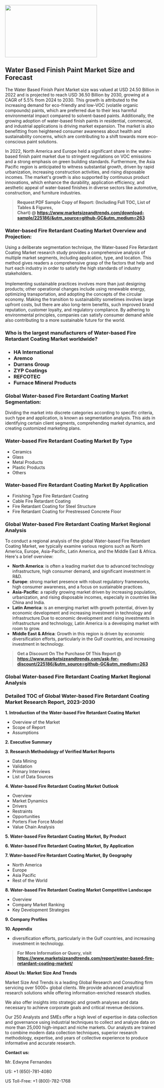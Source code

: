 <p><img class="alignnone size-medium wp-image-20088" src="https://ffe5etoiles.com/wp-content/uploads/2024/12/MST1-300x171.png" alt="" width="300" height="171" /></p><h2>Water Based Finish Paint Market Size and Forecast</h2><p>The Water Based Finish Paint Market size was valued at USD 24.50 Billion in 2022 and is projected to reach USD 36.50 Billion by 2030, growing at a CAGR of 5.5% from 2024 to 2030. This growth is attributed to the increasing demand for eco-friendly and low-VOC (volatile organic compounds) paints, which are preferred due to their less harmful environmental impact compared to solvent-based paints. Additionally, the growing adoption of water-based finish paints in residential, commercial, and industrial applications is driving market expansion. The market is also benefitting from heightened consumer awareness about health and sustainability concerns, which are contributing to a shift towards more eco-conscious paint solutions.</p><p>In 2022, North America and Europe held a significant share in the water-based finish paint market due to stringent regulations on VOC emissions and a strong emphasis on green building standards. Furthermore, the Asia Pacific region is anticipated to witness substantial growth, driven by rapid urbanization, increasing construction activities, and rising disposable incomes. The market's growth is also supported by continuous product innovations, which enhance the durability, application efficiency, and aesthetic appeal of water-based finishes in diverse sectors like automotive, construction, and furniture industries.</p></p><blockquote id="" class=""><strong>Request PDF Sample Copy of Report: (Including Full TOC, List of Tables &amp; Figures, Chart)&nbsp;@&nbsp;<strong><a href="https://www.marketsizeandtrends.com/download-sample/225186/&utm_source=github-GC&utm_medium=263" target="_blank">https://www.marketsizeandtrends.com/download-sample/225186/&utm_source=github-GC&utm_medium=263</a></strong></strong></blockquote><h3 id="" class="">Water-based Fire Retardant Coating Market&nbsp;Overview and Projection:</h3><p id="" class="">Using a deliberate segmentation technique, the Water-based Fire Retardant Coating Market research study provides a comprehensive analysis of multiple market segments, including application, type, and location. This method gives readers a comprehensive grasp of the factors that help and hurt each industry in order to satisfy the high standards of industry stakeholders. <br /> <br />Implementing sustainable practices involves more than just designing products; other operational changes include using renewable energy, optimizing transportation, and adopting the concepts of the circular economy. Making the transition to sustainability sometimes involves large upfront costs, but there are also long-term benefits, such improved brand reputation, customer loyalty, and regulatory compliance. By adhering to environmental principles, companies can satisfy consumer demand while also contributing to a more sustainable future for the world.</p><h3 id="" class="">Who is the largest manufacturers of&nbsp;Water-based Fire Retardant Coating Market worldwide?</h3><h3 class=""><p><ul><li>HA International </li><li> Aremco </li><li> Durrans Group </li><li> ZYP Coatings </li><li> REFCOTEC </li><li> Furnace Mineral Products</li></ul></p></h3><h3 id="" class="">Global&nbsp;Water-based Fire Retardant Coating Market Segmentation:</h3><p id="" class="">Dividing the market into discrete categories according to specific criteria, such type and application, is known as segmentation analysis. This aids in identifying certain client segments, comprehending market dynamics, and creating customized marketing plans.</p><h3 id="" class="">Water-based Fire Retardant Coating Market&nbsp;By Type</h3><p><p><ul><li>Ceramics</li><li> Glass</li><li> Metal Products</li><li> Plastic Products</li><li> Others</p></li></ul></p></p><h3 id="" class="">Water-based Fire Retardant Coating Market&nbsp;By Application</h3><p class=""><p><ul><li>Finishing Type Fire Retardant Coating</li><li> Cable Fire Retardant Coating</li><li> Fire Retardant Coating for Steel Structure</li><li> Fire Retardant Coating for Prestressed Concrete Floor</li></ul></p></p><h3 id="" class="">Global Water-based Fire Retardant Coating Market Regional Analysis</h3><p id="" class="">To conduct a regional analysis of the global Water-based Fire Retardant Coating Market, we typically examine various regions such as North America, Europe, Asia-Pacific, Latin America, and the Middle East &amp; Africa. Here's a brief overview:</p><ul><li><strong>North America</strong>: is often a leading market due to advanced technology infrastructure, high consumer demand, and significant investment in R&amp;D.</li><li><strong>Europe</strong>: strong market presence with robust regulatory frameworks, high consumer awareness, and a focus on sustainable practices.</li><li><strong>Asia-Pacific</strong>: a rapidly growing market driven by increasing population, urbanization, and rising disposable incomes, especially in countries like China and India.</li><li><strong>Latin America</strong>: is an emerging market with growth potential, driven by economic development and increasing investment in technology and infrastructure.Due to economic development and rising investments in infrastructure and technology, Latin America is a developing market with room to grow.</li><li><strong>Middle East &amp; Africa</strong>: Growth in this region is driven by economic diversification efforts, particularly in the Gulf countries, and increasing investment in technology.</li></ul><blockquote id="" class=""><strong>Get a Discount On The Purchase Of This Report @ <strong><a href="https://www.marketsizeandtrends.com/ask-for-discount/225186/&utm_source=github-GC&utm_medium=263" target="_blank">https://www.marketsizeandtrends.com/ask-for-discount/225186/&utm_source=github-GC&utm_medium=263</a></strong></strong></blockquote><h3 id="" class="">Global Water-based Fire Retardant Coating Market Regional Analysis</h3><h3 id="" class="">Detailed TOC of Global Water-based Fire Retardant Coating Market Research Report, 2023-2030</h3><p id="" class=""><strong>1. Introduction of the Water-based Fire Retardant Coating Market</strong></p><ul><li>Overview of the Market</li><li>Scope of Report</li><li>Assumptions</li></ul><p id="" class=""><strong>2. Executive Summary</strong></p><p id="" class=""><strong>3. Research Methodology of Verified Market Reports</strong></p><ul><li>Data Mining</li><li>Validation</li><li>Primary Interviews</li><li>List of Data Sources</li></ul><p id="" class=""><strong>4. Water-based Fire Retardant Coating Market Outlook</strong></p><ul><li>Overview</li><li>Market Dynamics</li><li>Drivers</li><li>Restraints</li><li>Opportunities</li><li>Porters Five Force Model</li><li>Value Chain Analysis</li></ul><p id="" class=""><strong>5. Water-based Fire Retardant Coating Market, By Product</strong></p><p id="" class=""><strong>6. Water-based Fire Retardant Coating Market, By Application</strong></p><p id="" class=""><strong>7. Water-based Fire Retardant Coating Market, By Geography</strong></p><ul><li>North America</li><li>Europe</li><li>Asia Pacific</li><li>Rest of the World</li></ul><p id="" class=""><strong>8. Water-based Fire Retardant Coating Market Competitive Landscape</strong></p><ul><li>Overview</li><li>Company Market Ranking</li><li>Key Development Strategies</li></ul><p id="" class=""><strong>9. Company Profiles</strong></p><p id="" class=""><strong>10. Appendix</strong></p><ul><li>diversification efforts, particularly in the Gulf countries, and increasing investment in technology.</li></ul><blockquote id="" class=""><strong>For More Information or Query, visit <strong><strong><a href="https://www.marketsizeandtrends.com/report/water-based-fire-retardant-coating-market/" target="_blank">https://www.marketsizeandtrends.com/report/water-based-fire-retardant-coating-market/</a></strong></strong></strong></blockquote><p id="" class=""><strong>About Us: Market Size And Trends</strong></p><p id="" class="">Market Size And Trends is a leading Global Research and Consulting firm servicing over 5000+ global clients. We provide advanced analytical research solutions while offering information-enriched research studies.</p><p id="" class="">We also offer insights into strategic and growth analyses and data necessary to achieve corporate goals and critical revenue decisions.</p><p id="" class="">Our 250 Analysts and SMEs offer a high level of expertise in data collection and governance using industrial techniques to collect and analyze data on more than 25,000 high-impact and niche markets. Our analysts are trained to combine modern data collection techniques, superior research methodology, expertise, and years of collective experience to produce informative and accurate research.</p><p id="" class=""><strong>Contact us:</strong></p><p id="" class="">Mr. Edwyne Fernandes</p><p id="" class="">US: +1 (650)-781-4080</p><p id="" class="">US Toll-Free: +1 (800)-782-1768</p>
